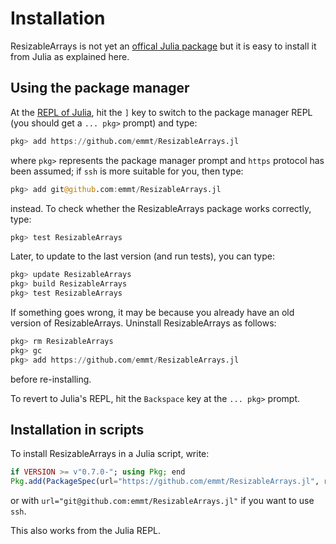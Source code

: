 # Installation

ResizableArrays is not yet an [offical Julia
package](https://pkg.julialang.org/) but it is easy to install it from Julia as
explained here.


## Using the package manager

At the [REPL of
Julia](https://docs.julialang.org/en/stable/manual/interacting-with-julia/),
hit the `]` key to switch to the package manager REPL (you should get a
`... pkg>` prompt) and type:

```julia
pkg> add https://github.com/emmt/ResizableArrays.jl
```

where `pkg>` represents the package manager prompt and `https` protocol has
been assumed; if `ssh` is more suitable for you, then type:

```julia
pkg> add git@github.com:emmt/ResizableArrays.jl
```

instead.  To check whether the ResizableArrays package works correctly, type:

```julia
pkg> test ResizableArrays
```

Later, to update to the last version (and run tests), you can type:

```julia
pkg> update ResizableArrays
pkg> build ResizableArrays
pkg> test ResizableArrays
```

If something goes wrong, it may be because you already have an old version of
ResizableArrays.  Uninstall ResizableArrays as follows:

```julia
pkg> rm ResizableArrays
pkg> gc
pkg> add https://github.com/emmt/ResizableArrays.jl
```

before re-installing.

To revert to Julia's REPL, hit the `Backspace` key at the `... pkg>` prompt.


## Installation in scripts

To install ResizableArrays in a Julia script, write:

```julia
if VERSION >= v"0.7.0-"; using Pkg; end
Pkg.add(PackageSpec(url="https://github.com/emmt/ResizableArrays.jl", rev="master"));
```

or with `url="git@github.com:emmt/ResizableArrays.jl"` if you want to use
`ssh`.

This also works from the Julia REPL.
